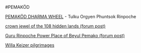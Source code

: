 #PEMAKÖD

[PEMAKÖD DHARMA WHEEL](http://pemakoddharmawheel.org/) - Tulku Orgyen Phuntsok Rinpoche

[crown jewel of the 108 hidden lands (forum post)](http://www.dharmawheel.net/viewtopic.php?f=40&t=8548)

[Guru Rinpoche Power Place of Beyul Pemako (forum post)](http://dharmawheel.net/viewtopic.php?f=40&t=7219&p=86251&#p86249)

[Willa Keizer pilgrimages](http://hometemple.org/pemako.htm)